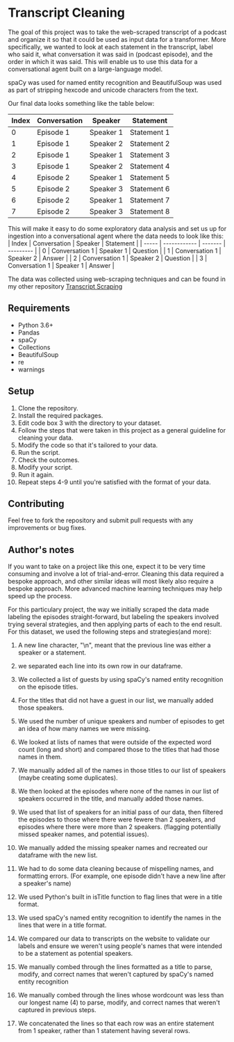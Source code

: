 # Transcript Cleaning

The goal of this project was to take the web-scraped transcript of a podcast and organize it so that it could be used as input data for a transformer. More specifically, we wanted to look at each statement in the transcript, label who said it, what conversation it was said in (podcast episode), and the order in which it was said. This will enable us to use this data for a conversational agent built on a large-language model. 

spaCy was used for named entity recognition and BeautifulSoup was used as part of stripping hexcode and unicode characters from the text.

Our final data looks something like the table below:

| Index | Conversation | Speaker | Statement |
| ----- | ------------ | ------- | --------- |
| 0 | Episode 1 | Speaker 1 | Statement 1 |
| 1 | Episode 1 | Speaker 2 | Statement 2 |
| 2 | Episode 1 | Speaker 1 | Statement 3 |
| 3 | Episode 1 | Speaker 2 | Statement 4 |
| 4 | Episode 2 | Speaker 1 | Statement 5 |
| 5 | Episode 2 | Speaker 3 | Statement 6 |
| 6 | Episode 2 | Speaker 1 | Statement 7 |
| 7 | Episode 2 | Speaker 3 | Statement 8 |

This will make it easy to do some exploratory data analysis and set us up for ingestion into a conversational agent where the data needs to look like this:
| Index | Conversation | Speaker | Statement |
| ----- | ------------ | ------- | --------- |
| 0 | Conversation 1 | Speaker 1 | Question |
| 1 | Conversation 1 | Speaker 2 | Answer |
| 2 | Conversation 1 | Speaker 2 | Question |
| 3 | Conversation 1 | Speaker 1 | Answer |

The data was collected using web-scraping techniques and can be found in my other repository [Transcript Scraping](https://github.com/lindbergag/transcriptscraping)

## Requirements
* Python 3.6+
* Pandas
* spaCy
* Collections
* BeautifulSoup
* re
* warnings


## Setup
1. Clone the repository.
2. Install the required packages.
3. Edit code box 3 with the directory to your dataset.
4. Follow the steps that were taken in this project as a general guideline for cleaning your data.
5. Modify the code so that it's tailored to your data.
6. Run the script.
7. Check the outcomes.
8. Modify your script.
9. Run it again.
10. Repeat steps 4-9 until you're satisfied with the format of your data.


## Contributing

Feel free to fork the repository and submit pull requests with any improvements or bug fixes.

## Author's notes

If you want to take on a project like this one, expect it to be very time consuming and involve a lot of trial-and-error. Cleaning this data required a bespoke approach, and other similar ideas will most likely also require a bespoke approach. More advanced machine learning techniques may help speed up the process. 

For this particulary project, the way we initially scraped the data made labeling the episodes straight-forward, but labeling the speakers involved trying several strategies, and then applying parts of each to the end result. For this dataset, we used the following steps and strategies(and more):

1. A new line character, "\n", meant that the previous line was either a speaker or a statement.
2. we separated each line into its own row in our dataframe.
2. We collected a list of guests by using spaCy's named entity recognition on the episode titles.
3. For the titles that did not have a guest in our list, we manually added those speakers.
4. We used the number of unique speakers and number of episodes to get an idea of how many names we were missing.
5. We looked at lists of names that were outside of the expected word count (long and short) and compared those to the titles that had those names in them.
6. We manually added all of the names in those titles to our list of speakers (maybe creating some duplicates).
7. We then looked at the episodes where none of the names in our list of speakers occurred in the title, and manually added those names.

8. We used that list of speakers for an initial pass of our data, then filtered the episodes to those where there were fewere than 2 speakers, and episodes where there were more than 2 speakers. (flagging potentially missed speaker names, and potential issues).
9. We manually added the missing speaker names and recreated our dataframe with the new list.
10. We had to do some data cleaning because of mispelling names, and formatting errors. (For example, one episode didn't have a new line after a speaker's name)

11. We used Python's built in isTitle function to flag lines that were in a title format.
12. We used spaCy's named entity recognition to identify the names in the lines that were in a title format.

13. We compared our data to transcripts on the website to validate our labels and ensure we weren't using people's names that were intended to be a statement as potential speakers.

14. We manually combed through the lines formatted as a title to parse, modify, and correct names that weren't captured by spaCy's named entity recognition
15. We manually combed through the lines whose wordcount was less than our longest name (4) to parse, modify, and correct names that weren't captured in previous steps.

16. We concatenated the lines so that each row was an entire statement from 1 speaker, rather than 1 statement having several rows.
